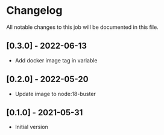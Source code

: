 # Changelog
All notable changes to this job will be documented in this file.

## [0.3.0] - 2022-06-13
* Add docker image tag in variable 

## [0.2.0] - 2022-05-20
* Update image to node:18-buster

## [0.1.0] - 2021-05-31
* Initial version